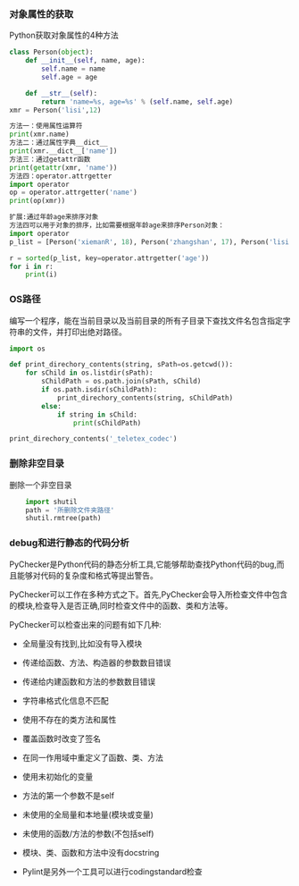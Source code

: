 ### 对象属性的获取

Python获取对象属性的4种方法

```python
class Person(object):
    def __init__(self, name, age):
        self.name = name
        self.age = age

    def __str__(self):
        return 'name=%s, age=%s' % (self.name, self.age)
xmr = Person('lisi',12)

方法一：使用属性运算符
print(xmr.name)
方法二：通过属性字典__dict__
print(xmr.__dict__['name'])
方法三：通过getattr函数
print(getattr(xmr, 'name'))
方法四：operator.attrgetter
import operator
op = operator.attrgetter('name')
print(op(xmr))

扩展:通过年龄age来排序对象
方法四可以用于对象的排序，比如需要根据年龄age来排序Person对象：
import operator
p_list = [Person('xiemanR', 18), Person('zhangshan', 17), Person('lisi', 20), Person('wangwu', 25)]

r = sorted(p_list, key=operator.attrgetter('age'))
for i in r:
    print(i)
```
### OS路径

编写一个程序，能在当前目录以及当前目录的所有子目录下查找文件名包含指定字符串的文件，并打印出绝对路径。

```Python
import os

def print_direchory_contents(string, sPath=os.getcwd()):
    for sChild in os.listdir(sPath):
        sChildPath = os.path.join(sPath, sChild)
        if os.path.isdir(sChildPath):
            print_direchory_contents(string, sChildPath)
        else:
            if string in sChild:
                print(sChildPath)

print_direchory_contents('_teletex_codec')
```

### 删除非空目录

删除一个非空目录

```Python
    import shutil
    path = '所删除文件夹路径'
    shutil.rmtree(path)
```

### debug和进行静态的代码分析

PyChecker是Python代码的静态分析工具,它能够帮助查找Python代码的bug,而且能够对代码的复杂度和格式等提出警告。

PyChecker可以工作在多种方式之下。首先,PyChecker会导入所检查文件中包含的模块,检查导入是否正确,同时检查文件中的函数、类和方法等。

PyChecker可以检查出来的问题有如下几种:

- 全局量没有找到,比如没有导入模块

- 传递给函数、方法、构造器的参数数目错误
- 传递给内建函数和方法的参数数目错误
- 字符串格式化信息不匹配
- 使用不存在的类方法和属性
- 覆盖函数时改变了签名
- 在同一作用域中重定义了函数、类、方法
- 使用未初始化的变量
- 方法的第一个参数不是self
- 未使用的全局量和本地量(模块或变量)
- 未使用的函数/方法的参数(不包括self)
- 模块、类、函数和方法中没有docstring
- Pylint是另外一个工具可以进行codingstandard检查